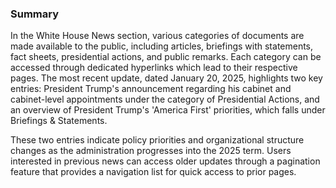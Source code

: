 ### Summary

In the White House News section, various categories of documents are made available to the public, including articles, briefings with statements, fact sheets, presidential actions, and public remarks. Each category can be accessed through dedicated hyperlinks which lead to their respective pages. The most recent update, dated January 20, 2025, highlights two key entries: President Trump's announcement regarding his cabinet and cabinet-level appointments under the category of Presidential Actions, and an overview of President Trump's 'America First' priorities, which falls under Briefings & Statements.

These two entries indicate policy priorities and organizational structure changes as the administration progresses into the 2025 term. Users interested in previous news can access older updates through a pagination feature that provides a navigation list for quick access to prior pages.
